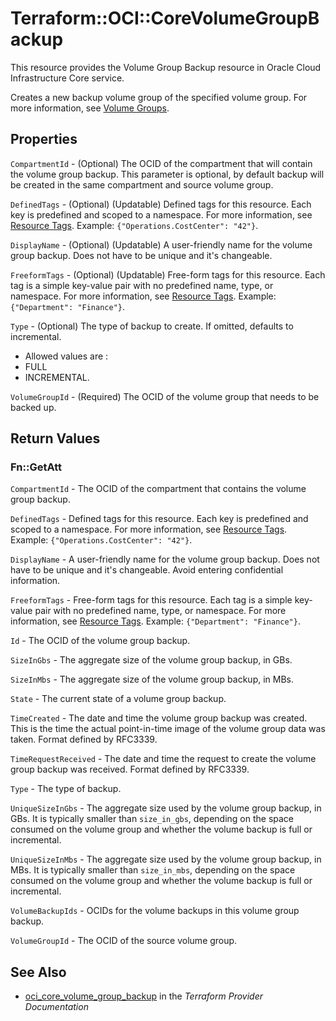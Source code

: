 # Terraform::OCI::CoreVolumeGroupBackup

This resource provides the Volume Group Backup resource in Oracle Cloud Infrastructure Core service.

Creates a new backup volume group of the specified volume group.
For more information, see [Volume Groups](https://docs.cloud.oracle.com/iaas/Content/Block/Concepts/volumegroups.htm).

## Properties

`CompartmentId` - (Optional) The OCID of the compartment that will contain the volume group backup. This parameter is optional, by default backup will be created in the same compartment and source volume group.

`DefinedTags` - (Optional) (Updatable) Defined tags for this resource. Each key is predefined and scoped to a namespace. For more information, see [Resource Tags](https://docs.cloud.oracle.com/iaas/Content/General/Concepts/resourcetags.htm).  Example: `{"Operations.CostCenter": "42"}`.

`DisplayName` - (Optional) (Updatable) A user-friendly name for the volume group backup. Does not have to be unique and it's changeable.

`FreeformTags` - (Optional) (Updatable) Free-form tags for this resource. Each tag is a simple key-value pair with no predefined name, type, or namespace. For more information, see [Resource Tags](https://docs.cloud.oracle.com/iaas/Content/General/Concepts/resourcetags.htm).  Example: `{"Department": "Finance"}`.

`Type` - (Optional) The type of backup to create. If omitted, defaults to incremental.
* Allowed values are :
* FULL
* INCREMENTAL.

`VolumeGroupId` - (Required) The OCID of the volume group that needs to be backed up.


## Return Values

### Fn::GetAtt

`CompartmentId` - The OCID of the compartment that contains the volume group backup.

`DefinedTags` - Defined tags for this resource. Each key is predefined and scoped to a namespace. For more information, see [Resource Tags](https://docs.cloud.oracle.com/iaas/Content/General/Concepts/resourcetags.htm).  Example: `{"Operations.CostCenter": "42"}`.

`DisplayName` - A user-friendly name for the volume group backup. Does not have to be unique and it's changeable. Avoid entering confidential information.

`FreeformTags` - Free-form tags for this resource. Each tag is a simple key-value pair with no predefined name, type, or namespace. For more information, see [Resource Tags](https://docs.cloud.oracle.com/iaas/Content/General/Concepts/resourcetags.htm).  Example: `{"Department": "Finance"}`.

`Id` - The OCID of the volume group backup.

`SizeInGbs` - The aggregate size of the volume group backup, in GBs.

`SizeInMbs` - The aggregate size of the volume group backup, in MBs.

`State` - The current state of a volume group backup.

`TimeCreated` - The date and time the volume group backup was created. This is the time the actual point-in-time image of the volume group data was taken. Format defined by RFC3339.

`TimeRequestReceived` - The date and time the request to create the volume group backup was received. Format defined by RFC3339.

`Type` - The type of backup.

`UniqueSizeInGbs` - The aggregate size used by the volume group backup, in GBs.  It is typically smaller than `size_in_gbs`, depending on the space consumed on the volume group and whether the volume backup is full or incremental.

`UniqueSizeInMbs` - The aggregate size used by the volume group backup, in MBs.  It is typically smaller than `size_in_mbs`, depending on the space consumed on the volume group and whether the volume backup is full or incremental.

`VolumeBackupIds` - OCIDs for the volume backups in this volume group backup.

`VolumeGroupId` - The OCID of the source volume group.

## See Also

* [oci_core_volume_group_backup](https://www.terraform.io/docs/providers/oci/r/core_volume_group_backup.html) in the _Terraform Provider Documentation_